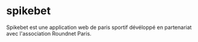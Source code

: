 # spikebet
Spikebet est une application web de paris sportif dévéloppé en partenariat avec l'association Roundnet Paris. 
